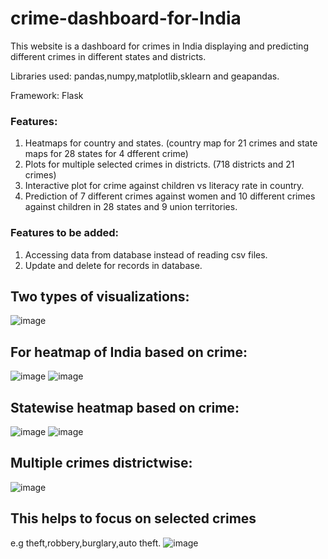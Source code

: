 # crime-dashboard-for-India
This website is a dashboard for crimes in India displaying and predicting different crimes in different states and districts.

Libraries used: pandas,numpy,matplotlib,sklearn and geapandas.

Framework: Flask

### Features:
1. Heatmaps for country and states. (country map for 21 crimes and state maps for 28 states for 4 dfferent crime)
2. Plots for multiple selected crimes in districts. (718 districts and 21 crimes)
3. Interactive plot for crime against children vs literacy rate in country.
4. Prediction of 7 different crimes against women and 10 different crimes against children in 28 states and 9 union territories.

### Features to be added:
1. Accessing data from database instead of reading csv files.
2. Update and delete for records in database.


## Two types of visualizations:
![image](https://user-images.githubusercontent.com/50488701/121695486-b7cfbb80-cae8-11eb-8d36-85cc1fd79d8e.png)

## For heatmap of India based on crime:
![image](https://user-images.githubusercontent.com/50488701/121695616-d930a780-cae8-11eb-8365-41800afcfe3e.png)
![image](https://user-images.githubusercontent.com/50488701/121695705-ef3e6800-cae8-11eb-952d-5b90593434a0.png)

## Statewise heatmap based on crime:
![image](https://user-images.githubusercontent.com/50488701/121695793-05e4bf00-cae9-11eb-9779-e25309c091cc.png)
![image](https://user-images.githubusercontent.com/50488701/121695845-15640800-cae9-11eb-93a6-b1eebe9f516a.png)

## Multiple crimes districtwise:
![image](https://user-images.githubusercontent.com/50488701/121695951-30367c80-cae9-11eb-9790-037fbd31c542.png)

## This helps to focus on selected crimes 
e.g theft,robbery,burglary,auto theft.
![image](https://user-images.githubusercontent.com/50488701/121696001-40e6f280-cae9-11eb-8c38-6b4415a1e8c3.png)



